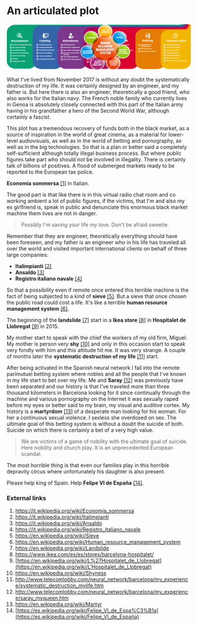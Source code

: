 # An articulated plot

![HRMS](../Images/8088a9bb0a7987f38ac6b54aca031f24.png)

What I've lived from November 2017 is without any doubt the systematically destruction of my life. It was certainly designed by an engineer, and my father is. But here there is also an engineer, theoretically a good friend, who also works for the Italian navy. The French noble family who currently lives in Genoa is absolutely closely connected with this part of the Italian army having in his grandfather a hero of the Second World War, although certainly a fascist.

This plot has a tremendous recovery of funds both in the black market, as a source of inspiration in the world of great cinema, as a material for lower-level audiovisuals, as well as in the world of betting and pornography, as well as in the big technologies. So that is a plan or better said a completely self-sufficient although totally illegal business process. But where public figures take part who should not be involved in illegality. There is certainly talk of billions of positives. A flood of submerged markets ready to be reported to the European tax police. 

**Economia sommersa** [[1]](https://it.wikipedia.org/wiki/Economia_sommersa) in Italian.

The good part is that like there is in this virtual radio chat room and co working ambient a lot of public figures, if the victims, that I'm and also my ex girlfriend is, speak in public and denunciate this enormous black market machine them lives are not in danger. 

> Possibly I'm saving your life my love. Don't be afraid sweetie. 

Remember that they are engineer, theoretically everything should have been foreseen, and my father is an engineer who in his life has traveled all over the world and visited important international clients on behalf of three large companies:

- **Italimpianti** [[2]](https://it.wikipedia.org/wiki/Italimpianti)
- **Ansaldo** [[3]](https://it.wikipedia.org/wiki/Ansaldo)
- **Registro italiano navale** [[4]](https://it.wikipedia.org/wiki/Registro_italiano_navale)

So that a possibility even if remote once entered this terrible machine is the fact of being subjected to a kind of **sieve** [[5]](https://en.wikipedia.org/wiki/Sieve). But a sieve that once chosen the public road could cost a life. It's like a terrible **human resource management system** [[6]](https://en.wikipedia.org/wiki/Human_resource_management_system). 

The beginning of the **landslide** [[7]](https://en.wikipedia.org/wiki/Landslide) start in a **Ikea store** [[8]](https://www.ikea.com/es/es/stores/barcelona-hospitalet/) in **Hospitalet de Llobregat** [[9]](https://en.wikipedia.org/wiki/L%27Hospitalet_de_Llobregat) in 2015.

My mother start to speak with the chief the workers of my old firm, Miguel. My mother is person very **shy** [[10]](https://en.wikipedia.org/wiki/Shyness) and only in this occasion start to speak very fondly with him and this attitude hit me. It was very strange. A couple of months later the **systematic destruction of my life** [[11]](http://www.telecomlobby.com/neural_network/barcelona/my_experience/systematic_destruction_mylife.htm) start. 

After being activated in the Spanish neural network I fall into the remote parimutuel betting system where nobles and all the people that I've known in my life start to bet over my life. Me and **Saray** [[12]](http://www.telecomlobby.com/neural_network/barcelona/my_experience/saray_myqueen.htm) was previously have been separated and our history is that I've traveled more than three thousand kilometers in Barcelona looking for it since continually through the machine and various pornography on the Internet it was sexually raped before my eyes or better said to my brain, my visual and auditive cortex. My history is a **martyrdom** [[13]](https://en.wikipedia.org/wiki/Martyr) of a desperate man looking for his woman. For her a continuous sexual violence. I sexless she overdosed on sex. The ultimate goal of this betting system is without a doubt the suicide of both. Suicide on which there is certainly a bet of a very high value.

> We are victims of a game of nobility with the ultimate goal of suicide. Here nobility and church play. It is an unprecedented European scandal.

The most horrible thing is that even our families play in this horrible depravity circus where unfortunately his daughter is also present.

Please help king of Spain. Help **Felipe VI de España** [[14]](https://es.wikipedia.org/wiki/Felipe_VI_de_Espa%C3%B1a).

### External links

1. https://it.wikipedia.org/wiki/Economia_sommersa
2. https://it.wikipedia.org/wiki/Italimpianti
3. https://it.wikipedia.org/wiki/Ansaldo
4. https://it.wikipedia.org/wiki/Registro_italiano_navale
5. https://en.wikipedia.org/wiki/Sieve
6. https://en.wikipedia.org/wiki/Human_resource_management_system
7. https://en.wikipedia.org/wiki/Landslide
8. https://www.ikea.com/es/es/stores/barcelona-hospitalet/
9. [https://en.wikipedia.org/wiki/L%27Hospitalet_de_Llobregat](https://en.wikipedia.org/wiki/L'Hospitalet_de_Llobregat)
10. https://en.wikipedia.org/wiki/Shyness
11. http://www.telecomlobby.com/neural_network/barcelona/my_experience/systematic_destruction_mylife.htm
12. http://www.telecomlobby.com/neural_network/barcelona/my_experience/saray_myqueen.htm
13. https://en.wikipedia.org/wiki/Martyr
14. [https://es.wikipedia.org/wiki/Felipe_VI_de_Espa%C3%B1a](https://es.wikipedia.org/wiki/Felipe_VI_de_España)

